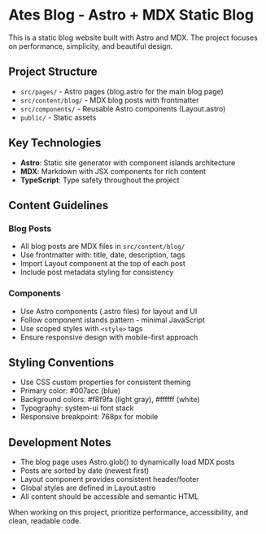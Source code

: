 <!-- Use this file to provide workspace-specific custom instructions to Copilot. For more details, visit https://code.visualstudio.com/docs/copilot/copilot-customization#_use-a-githubcopilotinstructionsmd-file -->

# Ates Blog - Astro + MDX Static Blog

This is a static blog website built with Astro and MDX. The project focuses on performance, simplicity, and beautiful design.

## Project Structure

- `src/pages/` - Astro pages (blog.astro for the main blog page)
- `src/content/blog/` - MDX blog posts with frontmatter
- `src/components/` - Reusable Astro components (Layout.astro)
- `public/` - Static assets

## Key Technologies

- **Astro**: Static site generator with component islands architecture
- **MDX**: Markdown with JSX components for rich content
- **TypeScript**: Type safety throughout the project

## Content Guidelines

### Blog Posts
- All blog posts are MDX files in `src/content/blog/`
- Use frontmatter with: title, date, description, tags
- Import Layout component at the top of each post
- Include post metadata styling for consistency

### Components
- Use Astro components (.astro files) for layout and UI
- Follow component islands pattern - minimal JavaScript
- Use scoped styles with `<style>` tags
- Ensure responsive design with mobile-first approach

## Styling Conventions

- Use CSS custom properties for consistent theming
- Primary color: #007acc (blue)
- Background colors: #f8f9fa (light gray), #ffffff (white)
- Typography: system-ui font stack
- Responsive breakpoint: 768px for mobile

## Development Notes

- The blog page uses Astro.glob() to dynamically load MDX posts
- Posts are sorted by date (newest first)
- Layout component provides consistent header/footer
- Global styles are defined in Layout.astro
- All content should be accessible and semantic HTML

When working on this project, prioritize performance, accessibility, and clean, readable code.

